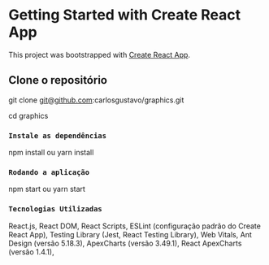 # Getting Started with Create React App

This project was bootstrapped with [Create React App](https://github.com/facebook/create-react-app).

## Clone o repositório

git clone git@github.com:carlosgustavo/graphics.git

cd graphics

### `Instale as dependências`

npm install ou yarn install

### `Rodando a aplicação`

npm start ou yarn start

### `Tecnologias Utilizadas`
React.js,
React DOM,
React Scripts,
ESLint (configuração padrão do Create React App),
Testing Library (Jest, React Testing Library),
Web Vitals,
Ant Design (versão 5.18.3),
ApexCharts (versão 3.49.1),
React ApexCharts (versão 1.4.1),

